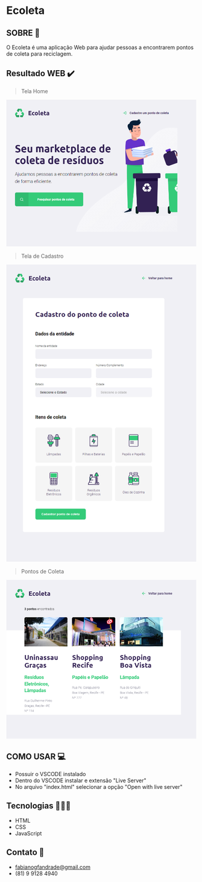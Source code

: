 # Ecoleta

## SOBRE 🔖

O Ecoleta é uma aplicação Web para ajudar pessoas a encontrarem pontos de coleta para reciclagem.

## Resultado WEB ✔️

>Tela Home

![preview](./assets/tela-home.png)

>Tela de Cadastro

![preview](./assets/tela-cadastro.png)

>Pontos de Coleta

![preview](./assets/pontos-coleta.png)

## COMO USAR 💻

- Possuir o VSCODE instalado 
- Dentro do VSCODE instalar e extensão "Live Server"
- No arquivo "index.html" selecionar a opção "Open with live server"

## Tecnologias 👨🏻‍💻

- HTML
- CSS
- JavaScript

## Contato 📲

- fabianogfandrade@gmail.com
- (81) 9 9128 4940 
